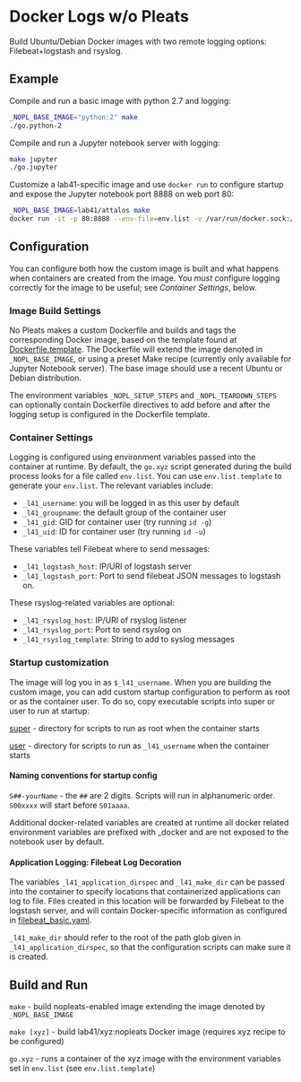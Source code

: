 # Docker Logs w/o Pleats

Build Ubuntu/Debian Docker images with two remote logging options: Filebeat+logstash and rsyslog. 

Example
-------

Compile and run a basic image with python 2.7 and logging:

```sh
_NOPL_BASE_IMAGE="python:2" make
./go.python-2
```

Compile and run a Jupyter notebook server with logging:
```sh
make jupyter
./go.jupyter
```

Customize a lab41-specific image and use `docker run` to configure startup and expose the Jupyter 
notebook port 8888 on web port 80:
```sh
_NOPL_BASE_IMAGE=lab41/attalos make
docker run -it -p 80:8888 --env-file=env.list -v /var/run/docker.sock:/var/run/docker.sock lab41/lab41-attalos:nopleats
```

Configuration
-------------

You can configure both how the custom image is built and what happens when containers are
created from the image. You *must* configure logging correctly for the image to be useful;
see *Container Settings*, below.

### Image Build Settings

No Pleats makes a custom Dockerfile and builds and tags the corresponding Docker image, based on the template found at [Dockerfile.template](Dockerfile.template). 
The Dockerfile will extend the image denoted in `_NOPL_BASE_IMAGE`, or using a preset Make recipe (currently only available for Jupyter Notebook server).
The base image should use a recent Ubuntu or Debian distribution.

The environment variables `_NOPL_SETUP_STEPS` and `_NOPL_TEARDOWN_STEPS` can optionally contain Dockerfile directives to add before and after the logging setup is configured in the Dockerfile template.

### Container Settings

Logging is configured using environment variables passed into the container at runtime. By default,
the `go.xyz` script generated during the build process looks for a file called `env.list`. You can use
`env.list.template` to generate your `env.list`. The relevant variables include:

* `_l41_username`: you will be logged in as this user by default
* `_l41_groupname`: the default group of the container user
* `_l41_gid`: GID for container user (try running `id -g`)
* `_l41_uid`: ID for container user (try running `id -u`)

These variables tell Filebeat where to send messages:
* `_l41_logstash_host`: IP/URI of logstash server
* `_l41_logstash_port`: Port to send filebeat JSON messages to logstash on.

These rsyslog-related variables are optional:
* `_l41_rsyslog_host`: IP/URI of rsyslog listener
* `_l41_rsyslog_port`: Port to send rsyslog on
* `_l41_rsyslog_template`: String to add to syslog messages

### Startup customization

The image will log you in as `$_l41_username`. When you are building the custom image,
you can add custom startup configuration to perform as root or as the container user.
To do so, copy executable scripts into super or user to run at startup:

[super](super) - directory for scripts to run as root when the container starts

[user](user) - directory for scripts to run as `_l41_username` when the container starts

#### Naming conventions for startup config

`S##-yourName` - the `##` are 2 digits. Scripts will run in alphanumeric order.
`S00xxxx` will start before `S01aaaa`.

Additional docker-related variables are created at runtime
all docker related environment variables are prefixed with \_docker
and are not exposed to the notebook user by default.

#### Application Logging: Filebeat Log Decoration

The variables `_l41_application_dirspec` and `_l41_make_dir` can be passed into the container to specify 
locations that containerized applications can log to file. Files created in this location will be forwarded
by Filebeat to the logstash server,
and will contain Docker-specific information as configured in [filebeat\_basic.yaml](opt/filebeat_basic.yaml).

`_l41_make_dir` should refer to the root of the path glob given in `_l41_application_dirspec`, so that the 
configuration scripts can make sure it is created.

Build and Run
-------------

`make` - build nopleats-enabled image extending the image denoted by `_NOPL_BASE_IMAGE`

`make [xyz]` - build lab41/xyz:nopleats Docker image (requires xyz recipe to be configured)

`go.xyz` - runs a container of the xyz image with the environment variables set in `env.list` (see `env.list.template`)

